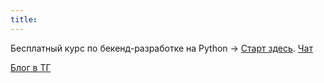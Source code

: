 ```yaml
---
title:
---
```


Бесплатный курс по бекенд-разработке на Python -> [Старт здесь](./course-free). [Чат](https://t.me/icchat)


[Блог в ТГ](https://t.me/ka_blog)
